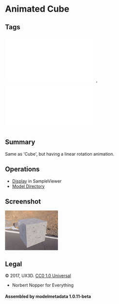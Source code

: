 # Animated Cube

## Tags

![core](../../Models-core.md), ![testing](../../Models-testing.md)

## Summary

Same as 'Cube', but having a linear rotation animation.

## Operations

* [Display](https://github.khronos.org/glTF-Sample-Viewer-Release/?model=https://raw.GithubUserContent.com/DRx3D/glTF-Sample-Assets/main/./Models/AnimatedCube/glTF/AnimatedCube.gltf) in SampleViewer
* [Model Directory](./)

## Screenshot

![screenshot](screenshot/screenshot.gif)


## Legal

&copy; 2017, UX3D. [CC0 1.0 Universal](https://creativecommons.org/publicdomain/zero/1.0/legalcode)

 - Norbert Nopper for Everything

#### Assembled by modelmetadata 1.0.11-beta